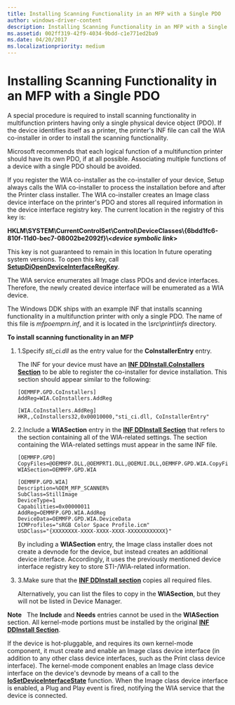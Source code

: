 ```yaml
---
title: Installing Scanning Functionality in an MFP with a Single PDO
author: windows-driver-content
description: Installing Scanning Functionality in an MFP with a Single PDO
ms.assetid: 002ff319-42f9-4034-9bdd-c1e771ed2ba9
ms.date: 04/20/2017
ms.localizationpriority: medium
---
```


# Installing Scanning Functionality in an MFP with a Single PDO





A special procedure is required to install scanning functionality in multifunction printers having only a single physical device object (PDO). If the device identifies itself as a printer, the printer's INF file can call the WIA co-installer in order to install the scanning functionality.

Microsoft recommends that each logical function of a multifunction printer should have its own PDO, if at all possible. Associating multiple functions of a device with a single PDO should be avoided.

If you register the WIA co-installer as the co-installer of your device, Setup always calls the WIA co-installer to process the installation before and after the Printer class installer. The WIA co-installer creates an Image class device interface on the printer's PDO and stores all required information in the device interface registry key. The current location in the registry of this key is:

**HKLM\\SYSTEM\\CurrentControlSet\\Control\\DeviceClasses\\{6bdd1fc6-810f-11d0-bec7-08002be2092f}\\&lt;*device symbolic link*&gt;**

This key is not guaranteed to remain in this location In future operating system versions. To open this key, call [**SetupDiOpenDeviceInterfaceRegKey**](https://msdn.microsoft.com/library/windows/hardware/ff552075).

The WIA service enumerates all Image class PDOs and device interfaces. Therefore, the newly created device interface will be enumerated as a WIA device.

The Windows DDK ships with an example INF that installs scanning functionality in a multifunction printer with only a single PDO. The name of this file is *mfpoemprn.inf*, and it is located in the *\\src\\print\\infs* directory.

**To install scanning functionality in an MFP**

1.  1.Specify *sti\_ci.dll* as the entry value for the **CoInstallerEntry** entry.

    The INF for your device must have an [**INF DDInstall.CoInstallers Section**](https://msdn.microsoft.com/library/windows/hardware/ff547321) to be able to register the co-installer for device installation. This section should appear similar to the following:

    ```INF
    [OEMMFP.GPD.CoInstallers]
    AddReg=WIA.CoInstallers.AddReg

    [WIA.CoInstallers.AddReg]
    HKR,,CoInstallers32,0x00010000,"sti_ci.dll, CoInstallerEntry"
    ```

2.  2.Include a **WIASection** entry in the [**INF DDInstall Section**](https://msdn.microsoft.com/library/windows/hardware/ff547344) that refers to the section containing all of the WIA-related settings. The section containing the WIA-related settings must appear in the same INF file.

    ```INF
    [OEMMFP.GPD]
    CopyFiles=@OEMMFP.DLL,@OEMPRT1.DLL,@OEMUI.DLL,OEMMFP.GPD.WIA.CopyFiles
    WIASection=OEMMFP.GPD.WIA

    [OEMMFP.GPD.WIA]
    Description=%OEM_MFP_SCANNER%
    SubClass=StillImage
    DeviceType=1
    Capabilities=0x00000011
    AddReg=OEMMFP.GPD.WIA.AddReg
    DeviceData=OEMMFP.GPD.WIA.DeviceData
    ICMProfiles="sRGB Color Space Profile.icm"
    USDClass="{XXXXXXXX-XXXX-XXXX-XXXX-XXXXXXXXXXXX}"
    ```

    By including a **WIASection** entry, the Image class installer does not create a devnode for the device, but instead creates an additional device interface. Accordingly, it uses the previously mentioned device interface registry key to store STI-/WIA-related information.

3.  3.Make sure that the [**INF DDInstall section**](https://msdn.microsoft.com/library/windows/hardware/ff547344) copies all required files.

    Alternatively, you can list the files to copy in the **WIASection**, but they will not be listed in Device Manager.

**Note**   The **Include** and **Needs** entries cannot be used in the **WIASection** section.
All kernel-mode portions must be installed by the original [**INF DDInstall Section**](https://msdn.microsoft.com/library/windows/hardware/ff547344).

If the device is hot-pluggable, and requires its own kernel-mode component, it must create and enable an Image class device interface (in addition to any other class device interfaces, such as the Print class device interface). The kernel-mode component enables an Image class device interface on the device's devnode by means of a call to the [**IoSetDeviceInterfaceState**](https://msdn.microsoft.com/library/windows/hardware/ff549700) function. When the Image class device interface is enabled, a Plug and Play event is fired, notifying the WIA service that the device is connected.

 

 

 




